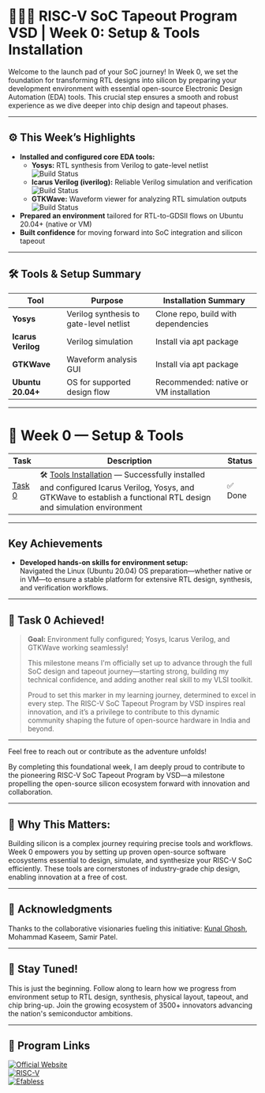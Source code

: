 # 🧑‍💻🔧 RISC-V SoC Tapeout Program VSD | Week 0: Setup & Tools Installation

Welcome to the launch pad of your SoC journey! In Week 0, we set the foundation for transforming RTL designs into silicon by preparing your development environment with essential open-source Electronic Design Automation (EDA) tools. This crucial step ensures a smooth and robust experience as we dive deeper into chip design and tapeout phases.

---

## ⚙️ This Week’s Highlights

- **Installed and configured core EDA tools:**  
  - **Yosys:** RTL synthesis from Verilog to gate-level netlist ![Build Status](https://img.shields.io/badge/Yosys-✓-green)  
  - **Icarus Verilog (iverilog):** Reliable Verilog simulation and verification ![Build Status](https://img.shields.io/badge/IcarusVerilog-✓-green)  
  - **GTKWave:** Waveform viewer for analyzing RTL simulation outputs ![Build Status](https://img.shields.io/badge/GTKWave-✓-green)  
- **Prepared an environment** tailored for RTL-to-GDSII flows on Ubuntu 20.04+ (native or VM)  
- **Built confidence** for moving forward into SoC integration and silicon tapeout  

---

## 🛠️ Tools & Setup Summary

| Tool             | Purpose                               | Installation Summary                      |
|------------------|-------------------------------------|------------------------------------------|
| **Yosys**        | Verilog synthesis to gate-level netlist | Clone repo, build with dependencies      |
| **Icarus Verilog** | Verilog simulation                 | Install via apt package                   |
| **GTKWave**      | Waveform analysis GUI                | Install via apt package                   |
| **Ubuntu 20.04+** | OS for supported design flow        | Recommended: native or VM installation   |

---

# 📅 Week 0 — Setup & Tools

| Task           | Description                                                                                  | Status  |
|----------------|----------------------------------------------------------------------------------------------|---------|
| [Task 0](Week0/Task0/README.md) | 🛠️ [Tools Installation](Week0/Task0/README.md) — Successfully installed and configured Icarus Verilog, Yosys, and GTKWave to establish a functional RTL design and simulation environment | ✅ Done |

---

## Key Achievements

- **Developed hands-on skills for environment setup:**  
  Navigated the Linux (Ubuntu 20.04) OS preparation—whether native or in VM—to ensure a stable platform for extensive RTL design, synthesis, and verification workflows.

---

## 🎯 Task 0 Achieved!

> **Goal:** Environment fully configured; Yosys, Icarus Verilog, and GTKWave working seamlessly!  
>  
> This milestone means I'm officially set up to advance through the full SoC design and tapeout journey—starting strong, building my technical confidence, and adding another real skill to my VLSI toolkit.  
>  
> Proud to set this marker in my learning journey, determined to excel in every step. The RISC-V SoC Tapeout Program by VSD inspires real innovation, and it’s a privilege to contribute to this dynamic community shaping the future of open-source hardware in India and beyond.

---

Feel free to reach out or contribute as the adventure unfolds!

By completing this foundational week, I am deeply proud to contribute to the pioneering RISC-V SoC Tapeout Program by VSD—a milestone propelling the open-source silicon ecosystem forward with innovation and collaboration.

---

## 🌟 Why This Matters:

Building silicon is a complex journey requiring precise tools and workflows. Week 0 empowers you by setting up proven open-source software ecosystems essential to design, simulate, and synthesize your RISC-V SoC efficiently. These tools are cornerstones of industry-grade chip design, enabling innovation at a free of cost.

---

## 🙏 Acknowledgments

Thanks to the collaborative visionaries fueling this initiative: [Kunal Ghosh](https://github.com/kunalg123), Mohammad Kaseem, Samir Patel.

---

## 📅 Stay Tuned!

This is just the beginning. Follow along to learn how we progress from environment setup to RTL design, synthesis, physical layout, tapeout, and chip bring-up. Join the growing ecosystem of 3500+ innovators advancing the nation's semiconductor ambitions.

---

## 🔗 Program Links

[![Official Website](https://img.shields.io/badge/Official%20Website-0078D7?style=for-the-badge&logo=internet-explorer&logoColor=white)](https://vsdiat.vlsisystemdesign.com/)  
[![RISC-V](https://img.shields.io/badge/RISC--V-000000?style=for-the-badge&logo=risc-v&logoColor=white)](https://riscv.org/)  
[![Efabless](https://img.shields.io/badge/Efabless-0066CC?style=for-the-badge&logo=vercel&logoColor=white)](https://efabless.com/)
